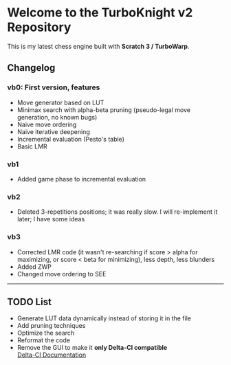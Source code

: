 # Welcome to the TurboKnight v2 Repository

This is my latest chess engine built with **Scratch 3 / TurboWarp**.

## Changelog

### vb0: First version, features
- Move generator based on LUT
- Minimax search with alpha-beta pruning (pseudo-legal move generation, no known bugs)
- Naive move ordering
- Naive iterative deepening
- Incremental evaluation (Pesto's table)
- Basic LMR

### vb1
- Added game phase to incremental evaluation

### vb2
- Deleted 3-repetitions positions; it was really slow. I will re-implement it later; I have some ideas

### vb3
- Corrected LMR code (it wasn't re-searching if score > alpha for maximizing, or score < beta for minimizing), less depth, less blunders
- Added ZWP
- Changed move ordering to SEE
---

## TODO List
- Generate LUT data dynamically instead of storing it in the file
- Add pruning techniques
- Optimize the search
- Reformat the code
- Remove the GUI to make it **only Delta-CI compatible**  
  [Delta-CI Documentation](https://docs.google.com/document/d/e/2PACX-1vQuWSlPVzfDhs6o3BhqsxKca4reQpYfBA2KMwLsBchDxLd6fbQCNl_PUJmqV9w_YPZmLdfGp5teI1GZ/pub)
